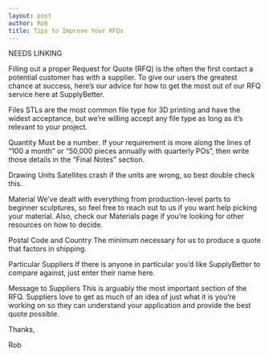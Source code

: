```yaml
--- 
layout: post
author: Rob
title: Tips to Improve Your RFQs
---
```


NEEDS LINKING

Filling out a proper Request for Quote (RFQ) is the often the first contact a potential customer has with a supplier. To give our users the greatest chance at success, here’s our advice for how to get the most out of our RFQ service here at SupplyBetter. 

Files
STLs are the most common file type for 3D printing and have the widest acceptance, but we’re willing accept any file type as long as it’s relevant to your project. 

Quantity
Must be a number. If your requirement is more along the lines of “100 a month” or “50,000 pieces annually with quarterly POs”, then write those details in the “Final Notes” section.

Drawing Units
Satellites crash if the units are wrong, so best double check this. 

Material
We’ve dealt with everything from production-level parts to beginner sculptures, so feel free to reach out to us if you want help picking your material. Also, check our Materials page if you’re looking for other resources on how to decide. 

Postal Code and Country
The minimum necessary for us to produce a quote that factors in shipping. 

Particular Suppliers
If there is anyone in particular you’d like SupplyBetter to compare against, just enter their name here. 

Message to Suppliers
This is arguably the most important section of the RFQ. Suppliers love to get as much of an idea of just what it is you’re working on so they can understand your application and provide the best quote possible. 

Thanks,

Rob

